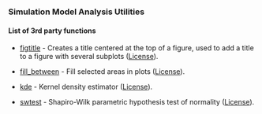 ### Simulation Model Analysis Utilities

#### List of 3rd party functions

* [figtitle](figtitle.m) - Creates a title centered at the  top of a
figure, used to add a title to a figure with several subplots 
([License](figtitle_LICENSE.txt)).

* [fill_between](fill_between.m) - Fill selected areas in plots
([License](fill_between_LICENSE.txt)).

* [kde](kde.m) - Kernel density estimator ([License](kde_LICENSE.txt)).

* [swtest](swtest.m) - Shapiro-Wilk parametric hypothesis test of 
normality ([License](swtest_LICENSE.txt)).

